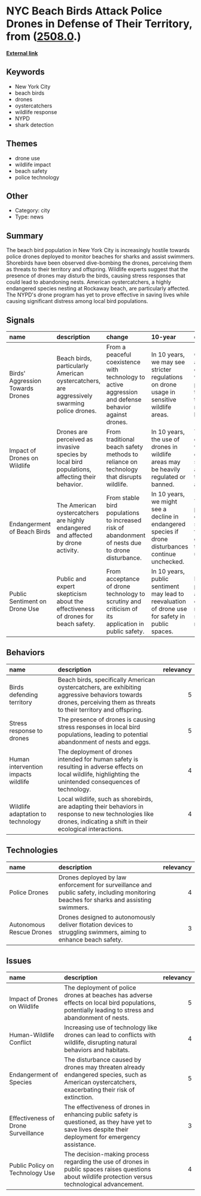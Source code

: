 # __NYC Beach Birds Attack Police Drones in Defense of Their Territory__, from ([2508.0](https://kghosh.substack.com/p/2508.0).)

__[External link](https://gizmodo.com/very-annoyed-seagulls-are-waging-war-on-nycs-beach-drones-2000469990)__



## Keywords

* New York City
* beach birds
* drones
* oystercatchers
* wildlife response
* NYPD
* shark detection

## Themes

* drone use
* wildlife impact
* beach safety
* police technology

## Other

* Category: city
* Type: news

## Summary

The beach bird population in New York City is increasingly hostile towards police drones deployed to monitor beaches for sharks and assist swimmers. Shorebirds have been observed dive-bombing the drones, perceiving them as threats to their territory and offspring. Wildlife experts suggest that the presence of drones may disturb the birds, causing stress responses that could lead to abandoning nests. American oystercatchers, a highly endangered species nesting at Rockaway beach, are particularly affected. The NYPD's drone program has yet to prove effective in saving lives while causing significant distress among local bird populations.

## Signals

| name                             | description                                                                                   | change                                                                                                | 10-year                                                                                             | driving-force                                                                                           |   relevancy |
|:---------------------------------|:----------------------------------------------------------------------------------------------|:------------------------------------------------------------------------------------------------------|:----------------------------------------------------------------------------------------------------|:--------------------------------------------------------------------------------------------------------|------------:|
| Birds' Aggression Towards Drones | Beach birds, particularly American oystercatchers, are aggressively swarming police drones.   | From a peaceful coexistence with technology to active aggression and defense behavior against drones. | In 10 years, we may see stricter regulations on drone usage in sensitive wildlife areas.            | Growing awareness and concern for wildlife protection and the impact of technology on natural habitats. |           4 |
| Impact of Drones on Wildlife     | Drones are perceived as invasive species by local bird populations, affecting their behavior. | From traditional beach safety methods to reliance on technology that disrupts wildlife.               | In 10 years, the use of drones in wildlife areas may be heavily regulated or banned.                | The need for effective wildlife conservation strategies amidst technological advancements.              |           5 |
| Endangerment of Beach Birds      | The American oystercatchers are highly endangered and affected by drone activity.             | From stable bird populations to increased risk of abandonment of nests due to drone disturbance.      | In 10 years, we might see a decline in endangered species if drone disturbances continue unchecked. | The urgency to protect endangered species in the face of growing technology use.                        |           5 |
| Public Sentiment on Drone Use    | Public and expert skepticism about the effectiveness of drones for beach safety.              | From acceptance of drone technology to scrutiny and criticism of its application in public safety.    | In 10 years, public sentiment may lead to reevaluation of drone use for safety in public spaces.    | Increasing public advocacy for effective and non-disruptive safety measures.                            |           3 |

## Behaviors

| name                                | description                                                                                                                                                         |   relevancy |
|:------------------------------------|:--------------------------------------------------------------------------------------------------------------------------------------------------------------------|------------:|
| Birds defending territory           | Beach birds, specifically American oystercatchers, are exhibiting aggressive behaviors towards drones, perceiving them as threats to their territory and offspring. |           5 |
| Stress response to drones           | The presence of drones is causing stress responses in local bird populations, leading to potential abandonment of nests and eggs.                                   |           5 |
| Human intervention impacts wildlife | The deployment of drones intended for human safety is resulting in adverse effects on local wildlife, highlighting the unintended consequences of technology.       |           4 |
| Wildlife adaptation to technology   | Local wildlife, such as shorebirds, are adapting their behaviors in response to new technologies like drones, indicating a shift in their ecological interactions.  |           4 |

## Technologies

| name                     | description                                                                                                                            |   relevancy |
|:-------------------------|:---------------------------------------------------------------------------------------------------------------------------------------|------------:|
| Police Drones            | Drones deployed by law enforcement for surveillance and public safety, including monitoring beaches for sharks and assisting swimmers. |           4 |
| Autonomous Rescue Drones | Drones designed to autonomously deliver flotation devices to struggling swimmers, aiming to enhance beach safety.                      |           3 |

## Issues

| name                                | description                                                                                                                                             |   relevancy |
|:------------------------------------|:--------------------------------------------------------------------------------------------------------------------------------------------------------|------------:|
| Impact of Drones on Wildlife        | The deployment of police drones at beaches has adverse effects on local bird populations, potentially leading to stress and abandonment of nests.       |           5 |
| Human-Wildlife Conflict             | Increasing use of technology like drones can lead to conflicts with wildlife, disrupting natural behaviors and habitats.                                |           4 |
| Endangerment of Species             | The disturbance caused by drones may threaten already endangered species, such as American oystercatchers, exacerbating their risk of extinction.       |           5 |
| Effectiveness of Drone Surveillance | The effectiveness of drones in enhancing public safety is questioned, as they have yet to save lives despite their deployment for emergency assistance. |           3 |
| Public Policy on Technology Use     | The decision-making process regarding the use of drones in public spaces raises questions about wildlife protection versus technological advancement.   |           4 |